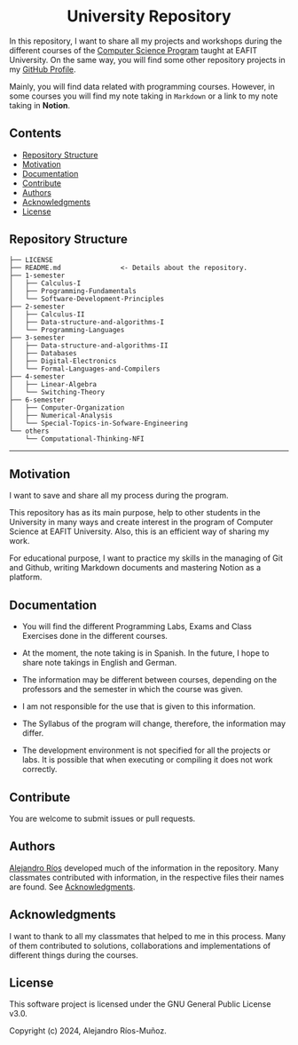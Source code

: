 <h1 align = "center">University Repository</h1>

In this repository, I want to share all my projects and workshops during the different courses of the [Computer Science Program](https://www.eafit.edu.co/pregrado-ingenieria-sistemas) taught at EAFIT University. On the same way, you will find some other repository projects in my [GitHub Profile](https://github.com/alejoriosm04).

Mainly, you will find data related with programming courses. However, in some courses you will find my note taking in `Markdown` or a link to my note taking in **Notion**.

## Contents
- [Repository Structure](#repository-structure)
- [Motivation](#motivation)
- [Documentation](#documentation)
- [Contribute](#contribute)
- [Authors](#authors)
- [Acknowledgments](#acknowledgments)
- [License](#license)

## Repository Structure

    ├── LICENSE
    ├── README.md               <- Details about the repository.
    ├── 1-semester
    │   ├── Calculus-I
    │   ├── Programming-Fundamentals
    │   └── Software-Development-Principles
    ├── 2-semester
    │   ├── Calculus-II
    │   ├── Data-structure-and-algorithms-I
    │   └── Programming-Languages
    ├── 3-semester
    │   ├── Data-structure-and-algorithms-II
    │   ├── Databases
    │   ├── Digital-Electronics
    │   └── Formal-Languages-and-Compilers
    ├── 4-semester
    │   ├── Linear-Algebra
    │   └── Switching-Theory
    ├── 6-semester
    │   ├── Computer-Organization
    │   ├── Numerical-Analysis
    │   └── Special-Topics-in-Sofware-Engineering
    └── others
        └── Computational-Thinking-NFI
--------

## Motivation

I want to save and share all my process during the program.

This repository has as its main purpose, help to other students in the University in many ways and create interest in the program of Computer Science at EAFIT University. Also, this is an efficient way of sharing my work.

For educational purpose, I want to practice my skills in the managing of Git and Github, writing Markdown documents and mastering Notion as a platform.

## Documentation

- You will find the different Programming Labs, Exams and Class Exercises done in the different courses.

- At the moment, the note taking is in Spanish. In the future, I hope to share note takings in English and German.

- The information may be different between courses, depending on the professors and the semester in which the course was given.

- I am not responsible for the use that is given to this information.

- The Syllabus of the program will change, therefore, the information may differ.

- The development environment is not specified for all the projects or labs. It is possible that when executing or compiling it does not work correctly.

## Contribute

You are welcome to submit issues or pull requests.

## Authors

[Alejandro Ríos](https://github.com/alejoriosm04) developed much of the information in the repository. Many classmates contributed with information, in the respective files their names are found. See [Acknowledgments](#acknowledgments).

## Acknowledgments

I want to thank to all my classmates that helped to me in this process. Many of them contributed to solutions, collaborations and implementations of different things during the courses.

## License

This software project is licensed under the GNU General Public License v3.0.

Copyright (c) 2024, Alejandro Ríos-Muñoz.